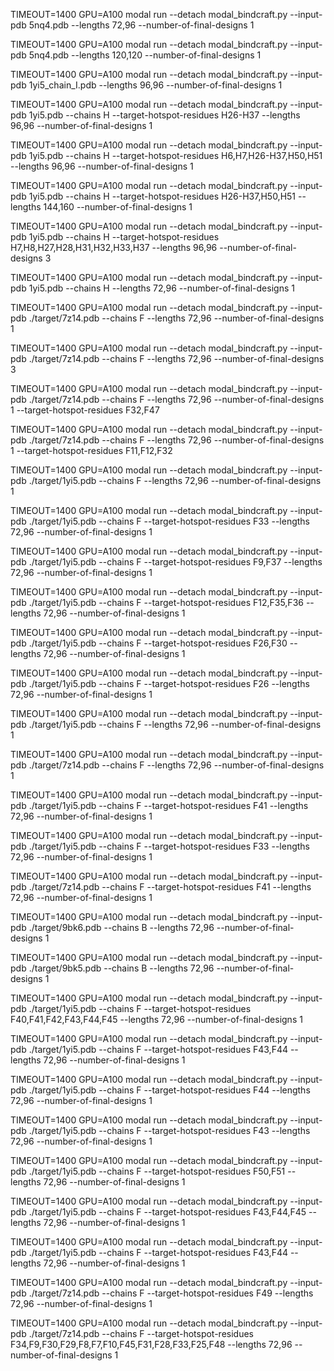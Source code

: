 TIMEOUT=1400 GPU=A100 modal run --detach modal_bindcraft.py --input-pdb 5nq4.pdb --lengths 72,96 --number-of-final-designs 1

TIMEOUT=1400 GPU=A100 modal run --detach modal_bindcraft.py --input-pdb 5nq4.pdb --lengths 120,120 --number-of-final-designs 1

TIMEOUT=1400 GPU=A100 modal run --detach modal_bindcraft.py --input-pdb 1yi5_chain_I.pdb --lengths 96,96 --number-of-final-designs 1

TIMEOUT=1400 GPU=A100 modal run --detach modal_bindcraft.py --input-pdb 1yi5.pdb --chains H --target-hotspot-residues H26-H37 --lengths 96,96 --number-of-final-designs 1

TIMEOUT=1400 GPU=A100 modal run --detach modal_bindcraft.py --input-pdb 1yi5.pdb --chains H --target-hotspot-residues H6,H7,H26-H37,H50,H51 --lengths 96,96 --number-of-final-designs 1

TIMEOUT=1400 GPU=A100 modal run --detach modal_bindcraft.py --input-pdb 1yi5.pdb --chains H --target-hotspot-residues H26-H37,H50,H51 --lengths 144,160 --number-of-final-designs 1

TIMEOUT=1400 GPU=A100 modal run --detach modal_bindcraft.py --input-pdb 1yi5.pdb --chains H --target-hotspot-residues H7,H8,H27,H28,H31,H32,H33,H37 --lengths 96,96 --number-of-final-designs 3

TIMEOUT=1400 GPU=A100 modal run --detach modal_bindcraft.py --input-pdb 1yi5.pdb --chains H --lengths 72,96 --number-of-final-designs 1

TIMEOUT=1400 GPU=A100 modal run --detach modal_bindcraft.py --input-pdb ./target/7z14.pdb --chains F --lengths 72,96 --number-of-final-designs 1

TIMEOUT=1400 GPU=A100 modal run --detach modal_bindcraft.py --input-pdb ./target/7z14.pdb --chains F --lengths 72,96 --number-of-final-designs 3

TIMEOUT=1400 GPU=A100 modal run --detach modal_bindcraft.py --input-pdb ./target/7z14.pdb --chains F --lengths 72,96 --number-of-final-designs 1 --target-hotspot-residues F32,F47

TIMEOUT=1400 GPU=A100 modal run --detach modal_bindcraft.py --input-pdb ./target/7z14.pdb --chains F --lengths 72,96 --number-of-final-designs 1 --target-hotspot-residues F11,F12,F32

TIMEOUT=1400 GPU=A100 modal run --detach modal_bindcraft.py --input-pdb ./target/1yi5.pdb --chains F --lengths 72,96 --number-of-final-designs 1

TIMEOUT=1400 GPU=A100 modal run --detach modal_bindcraft.py --input-pdb ./target/1yi5.pdb --chains F --target-hotspot-residues F33 --lengths 72,96 --number-of-final-designs 1

TIMEOUT=1400 GPU=A100 modal run --detach modal_bindcraft.py --input-pdb ./target/1yi5.pdb --chains F --target-hotspot-residues F9,F37 --lengths 72,96 --number-of-final-designs 1

TIMEOUT=1400 GPU=A100 modal run --detach modal_bindcraft.py --input-pdb ./target/1yi5.pdb --chains F --target-hotspot-residues F12,F35,F36 --lengths 72,96 --number-of-final-designs 1

TIMEOUT=1400 GPU=A100 modal run --detach modal_bindcraft.py --input-pdb ./target/1yi5.pdb --chains F --target-hotspot-residues F26,F30 --lengths 72,96 --number-of-final-designs 1

TIMEOUT=1400 GPU=A100 modal run --detach modal_bindcraft.py --input-pdb ./target/1yi5.pdb --chains F --target-hotspot-residues F26 --lengths 72,96 --number-of-final-designs 1

TIMEOUT=1400 GPU=A100 modal run --detach modal_bindcraft.py --input-pdb ./target/1yi5.pdb --chains F --lengths 72,96 --number-of-final-designs 1

TIMEOUT=1400 GPU=A100 modal run --detach modal_bindcraft.py --input-pdb ./target/7z14.pdb --chains F --lengths 72,96 --number-of-final-designs 1

TIMEOUT=1400 GPU=A100 modal run --detach modal_bindcraft.py --input-pdb ./target/1yi5.pdb --chains F  --target-hotspot-residues F41 --lengths 72,96 --number-of-final-designs 1

TIMEOUT=1400 GPU=A100 modal run --detach modal_bindcraft.py --input-pdb ./target/1yi5.pdb --chains F  --target-hotspot-residues F33 --lengths 72,96 --number-of-final-designs 1

TIMEOUT=1400 GPU=A100 modal run --detach modal_bindcraft.py --input-pdb ./target/7z14.pdb --chains F --target-hotspot-residues F41 --lengths 72,96 --number-of-final-designs 1

TIMEOUT=1400 GPU=A100 modal run --detach modal_bindcraft.py --input-pdb ./target/9bk6.pdb --chains B --lengths 72,96 --number-of-final-designs 1

TIMEOUT=1400 GPU=A100 modal run --detach modal_bindcraft.py --input-pdb ./target/9bk5.pdb --chains B --lengths 72,96 --number-of-final-designs 1

TIMEOUT=1400 GPU=A100 modal run --detach modal_bindcraft.py --input-pdb ./target/1yi5.pdb --chains F  --target-hotspot-residues F40,F41,F42,F43,F44,F45 --lengths 72,96 --number-of-final-designs 1

TIMEOUT=1400 GPU=A100 modal run --detach modal_bindcraft.py --input-pdb ./target/1yi5.pdb --chains F  --target-hotspot-residues F43,F44 --lengths 72,96 --number-of-final-designs 1

TIMEOUT=1400 GPU=A100 modal run --detach modal_bindcraft.py --input-pdb ./target/1yi5.pdb --chains F  --target-hotspot-residues F44 --lengths 72,96 --number-of-final-designs 1

TIMEOUT=1400 GPU=A100 modal run --detach modal_bindcraft.py --input-pdb ./target/1yi5.pdb --chains F  --target-hotspot-residues F43 --lengths 72,96 --number-of-final-designs 1

TIMEOUT=1400 GPU=A100 modal run --detach modal_bindcraft.py --input-pdb ./target/1yi5.pdb --chains F  --target-hotspot-residues F50,F51 --lengths 72,96 --number-of-final-designs 1

TIMEOUT=1400 GPU=A100 modal run --detach modal_bindcraft.py --input-pdb ./target/1yi5.pdb --chains F  --target-hotspot-residues F43,F44,F45 --lengths 72,96 --number-of-final-designs 1

TIMEOUT=1400 GPU=A100 modal run --detach modal_bindcraft.py --input-pdb ./target/1yi5.pdb --chains F  --target-hotspot-residues F43,F44 --lengths 72,96 --number-of-final-designs 1

TIMEOUT=1400 GPU=A100 modal run --detach modal_bindcraft.py --input-pdb ./target/7z14.pdb --chains F --target-hotspot-residues F49 --lengths 72,96 --number-of-final-designs 1

TIMEOUT=1400 GPU=A100 modal run --detach modal_bindcraft.py --input-pdb ./target/7z14.pdb --chains F --target-hotspot-residues F34,F9,F30,F29,F8,F7,F10,F45,F31,F28,F33,F25,F48 --lengths 72,96 --number-of-final-designs 1

